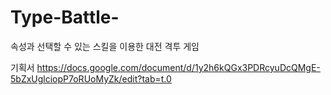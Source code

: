 # Type-Battle-
속성과 선택할 수 있는 스킬을 이용한 대전 격투 게임

 기획서
 https://docs.google.com/document/d/1y2h6kQGx3PDRcyuDcQMgE-5bZxUglciopP7oRUoMyZk/edit?tab=t.0
